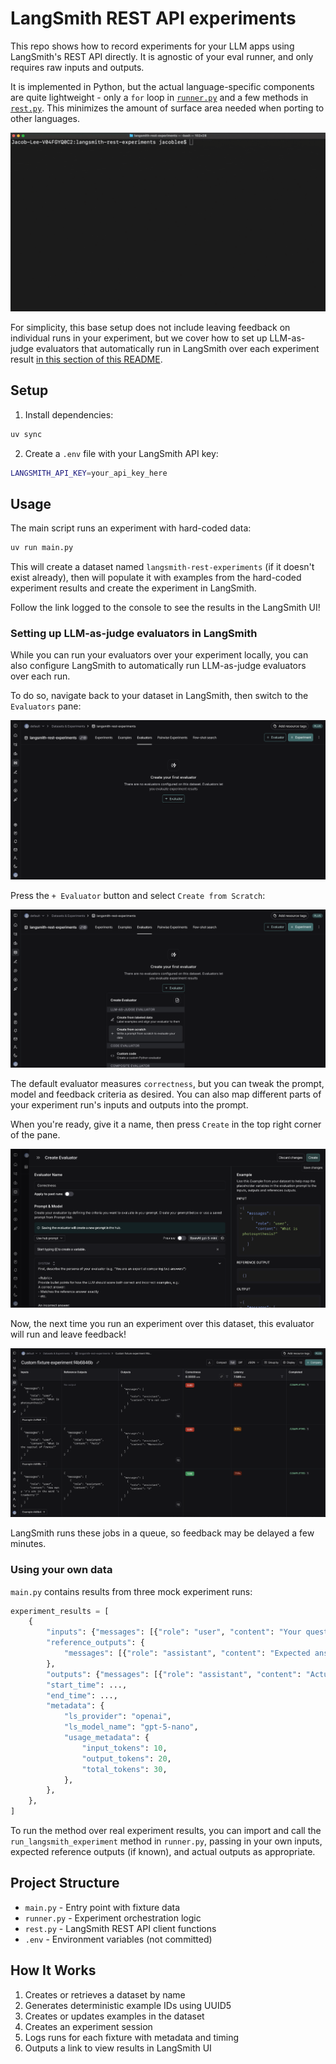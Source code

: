 # LangSmith REST API experiments

This repo shows how to record experiments for your LLM apps using LangSmith's REST API directly. It is agnostic of your eval runner, and only requires raw inputs and outputs.

It is implemented in Python, but the actual language-specific components are quite lightweight - only a `for` loop in [`runner.py`](/runner.py) and a few methods in [`rest.py`](/rest.py). This minimizes the amount of surface area needed when porting to other languages.

![](/static/img/rest-experiment.gif)

For simplicity, this base setup does not include leaving feedback on individual runs in your experiment, but we cover how to set up LLM-as-judge evaluators that automatically run in LangSmith over each experiment result [in this section of this README](#setting-up-llm-as-judge-evaluators-in-langsmith).

## Setup

1. Install dependencies:

```bash
uv sync
```

2. Create a `.env` file with your LangSmith API key:
```bash
LANGSMITH_API_KEY=your_api_key_here
```

## Usage

The main script runs an experiment with hard-coded data:

```bash
uv run main.py
```

This will create a dataset named `langsmith-rest-experiments` (if it doesn't exist already), then will populate it with examples from the hard-coded experiment results and create the experiment in LangSmith.

Follow the link logged to the console to see the results in the LangSmith UI!

### Setting up LLM-as-judge evaluators in LangSmith

While you can run your evaluators over your experiment locally, you can also configure LangSmith to automatically run LLM-as-judge evaluators over each run.

To do so, navigate back to your dataset in LangSmith, then switch to the `Evaluators` pane:

![](/static/img/create-evaluator.png)

Press the `+ Evaluator` button and select `Create from Scratch`:

![](/static/img/create-from-scratch.png)

The default evaluator measures `correctness`, but you can tweak the prompt, model and feedback criteria as desired. You can also map different parts of your experiment run's inputs and outputs into the prompt.

When you're ready, give it a name, then press `Create` in the top right corner of the pane.

![](/static/img/save-changes.png)

Now, the next time you run an experiment over this dataset, this evaluator will run and leave feedback!

![](/static/img/experiment-with-feedback.png)

LangSmith runs these jobs in a queue, so feedback may be delayed a few minutes.

### Using your own data

`main.py` contains results from three mock experiment runs:

```python
experiment_results = [
    {
        "inputs": {"messages": [{"role": "user", "content": "Your question"}]},
        "reference_outputs": {
            "messages": [{"role": "assistant", "content": "Expected answer (optional)"}]
        },
        "outputs": {"messages": [{"role": "assistant", "content": "Actual answer"}]},
        "start_time": ...,
        "end_time": ...,
        "metadata": {
            "ls_provider": "openai",
            "ls_model_name": "gpt-5-nano",
            "usage_metadata": {
                "input_tokens": 10,
                "output_tokens": 20,
                "total_tokens": 30,
            },
        },
    },
]
```

To run the method over real experiment results, you can import and call the `run_langsmith_experiment` method in `runner.py`, passing in your own inputs, expected reference outputs (if known), and actual outputs as appropriate.

## Project Structure

- `main.py` - Entry point with fixture data
- `runner.py` - Experiment orchestration logic
- `rest.py` - LangSmith REST API client functions
- `.env` - Environment variables (not committed)

## How It Works

1. Creates or retrieves a dataset by name
2. Generates deterministic example IDs using UUID5
3. Creates or updates examples in the dataset
4. Creates an experiment session
5. Logs runs for each fixture with metadata and timing
6. Outputs a link to view results in LangSmith UI
